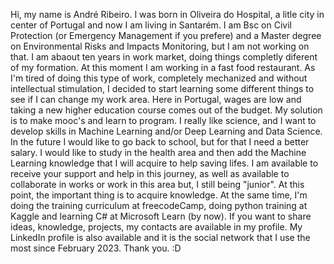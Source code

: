 Hi, my name is André Ribeiro. I was born in Oliveira do Hospital, a litle city in center of Portugal and now I am living in Santarém.
I am Bsc on Civil Protection (or Emergency Management if you prefere) and a Master degree on Environmental Risks and Impacts Monitoring, but I am not working on that. 
I am abaout ten years in work market, doing things completly diferent of my formation. At this moment I am working in a fast food restaurant.
As I'm tired of doing this type of work, completely mechanized and without intellectual stimulation, I decided to start learning some different things to see if I can change my work area.
Here in Portugal, wages are low and taking a new higher education course comes out of the budget. My solution is to make mooc's and learn to program.
I really like science, and I want to develop skills in Machine Learning and/or Deep Learning and Data Science.
In the future I would like to go back to school, but for that I need a better salary.
I would like to study in the health area and then add the Machine Learning knowledge that I will acquire to help saving lifes.
I am available to receive your support and help in this journey, as well as available to collaborate in works or work in this area but, I still being "junior".
At this point, the important thing is to acquire knowledge.
At the same time, I'm doing the training curriculum at freecodeCamp, doing python training at Kaggle and learning C# at Microsoft Learn (by now). 
If you want to share ideas, knowledge, projects, my contacts are available in my profile.
My LinkedIn profile is also available and it is the social network that I use the most since February 2023.
Thank you. :D
